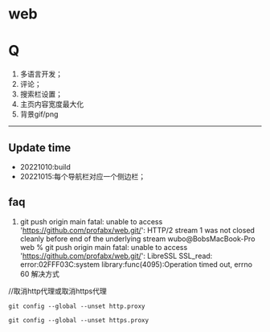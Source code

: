# web
# Q
   
1. 多语言开发；
2. 评论；
3. 搜索栏设置；
4. 主页内容宽度最大化
5. 背景gif/png




****
## Update time
* 20221010:build
* 20221015:每个导航栏对应一个侧边栏；




## faq

1. git push origin main
fatal: unable to access 'https://github.com/profabx/web.git/': HTTP/2 stream 1 was not closed cleanly before end of the underlying stream
wubo@BobsMacBook-Pro web % git push origin main
fatal: unable to access 'https://github.com/profabx/web.git/': LibreSSL SSL_read: error:02FFF03C:system library:func(4095):Operation timed out, errno 60
解决方式

//取消http代理或取消https代理 

 ```
git config --global --unset http.proxy
 ```

```
git config --global --unset https.proxy
```